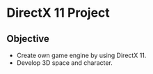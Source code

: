 # DirectX 11 Project

## Objective 
* Create own game engine by using DirectX 11.
* Develop 3D space and character.
